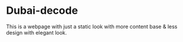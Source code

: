 # Dubai-decode
This is a webpage with just a static look with more content base &amp; less design with elegant look.
